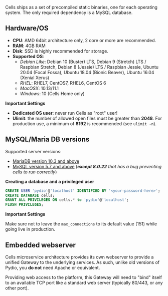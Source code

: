 Cells ships as a set of precompiled static binaries, one for each operating system. The only required dependency is a MySQL database.

## Hardware/OS

- **CPU**: AMD 64bit architecture only, 2 core or more are recommended. 
- **RAM**: 4GB RAM 
- **Disk**: SSD is highly recommended for storage.
- **Supported OS**: 
  + _Debian Like_: Debian 10 (Buster) LTS, Debian 9 (Stretch) LTS / Raspbian Stretch, Debian 8 (Jessie) LTS / Raspbian Jessie, Ubuntu 20.04 (Focal Fossa), Ubuntu 18.04 (Bionic Beaver), Ubuntu 16.04 (Xenial Xerus)
  + _RHEL_: RHEL7, CentOS7,  RHEL6, CentOS 6 
  + _MacOSX_: 10.13/11.1 
  + _Windows_: 10 (Cells Home only)
    
**Important Settings**

 - **Dedicated OS user**: never run Cells as "root" user!
 - **Ulimit**: the number of allowed open files must be greater than **2048**. For production use, a minimum of **8192** is recommended (see `ulimit -n`).


## MySQL/Maria DB versions

Supported server versions:

 + [MariaDB version 10.3 and above](https://downloads.mariadb.org/mariadb/repositories)
 + [MySQL version 5.7 and above](https://dev.mysql.com/doc/refman/8.0/en/installing.html) (_**except 8.0.22** that has a bug preventing cells to run correctly_)

**Creating a database and a privileged user**

```SQL
CREATE USER 'pydio'@'localhost' IDENTIFIED BY '<your-password-here>';
CREATE DATABASE cells;
GRANT ALL PRIVILEGES ON cells.* to 'pydio'@'localhost';
FLUSH PRIVILEGES;
```


**Important Settings** 

Make sure not to leave the `max_connections` to its default value (151) while going live in production.


## Embedded webserver

Cells microservice architecture provides its own webserver to provide a unified Gateway to the underlying services. 
As such, unlike old versions of Pydio, you **do not** need Apache or equivalent.

Providing web access to the platform, this Gateway will need to "bind" itself to an available TCP port like a standard
web server (typically 80/443, or any other port). 